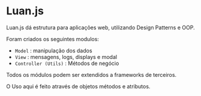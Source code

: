 <h1>Luan.js</h1>

<p>Luan.js dá estrutura para aplicações web, utilizando Design Patterns e OOP.</p>

<p>Foram criados os seguintes modulos:</p>

<ul>
 <li><code>Model</code> : manipulação dos dados</li>
 <li><code>View</code> : mensagens, logs, displays e modal</li>
 <li><code>Controller (Utils)</code> : Métodos de negócio</li>
</ul>

<p>Todos os módulos podem ser extendidos a frameworks de terceiros.</p>

<!--/************** Creational Pattern

        - Manipulação e criação de objetos
        - Controle  da criação do mesmo

        Padrões:  Constructor, Factory, Abstract, Prototype, Singleton and Builder. 

        ****************************************************************************/



         /************** Structural Pattern

        - Estrutura do projeto
        - Composição dos objetos para fazer  relação dos mesmos.

        Padrões:  Decorator, Facade, Flyweight, Adapter and Proxy. 

        ****************************************************************************/


         /************** Behavioral Pattern

        - Simplificar comunicação entre objetos

        Padrões:  Iterator, Mediator, Observer and Visitor.

        ****************************************************************************/ -->
<p>O Uso aqui é feito através de objetos métodos e atributos.</p>
